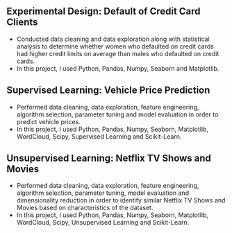 ## Experimental Design: Default of Credit Card Clients
  - Conducted data cleaning and data exploration along with statistical analysis to determine whether women who defaulted on credit cards had higher credit limits on average than males who defaulted on credit cards.
  - In this project, I used Python, Pandas, Numpy, Seaborn and Matplotlib.

## Supervised Learning: Vehicle Price Prediction
  - Performed data cleaning, data exploration, feature engineering, algorithm selection, parameter tuning and model evaluation in order to predict vehicle prices.
  - In this project, I used Python, Pandas, Numpy, Seaborn, Matplotlib, WordCloud, Scipy, Supervised Learning and Scikit-Learn.

## Unsupervised Learning: Netflix TV Shows and Movies
  - Performed data cleaning, data exploration, feature engineering, algorithm selection, parameter tuning, model evaluation and dimensionality reduction in order to identify similar Netflix TV Shows and Movies based on characteristics of the dataset.
  - In this project, I used Python, Pandas, Numpy, Seaborn, Matplotlib, WordCloud, Scipy, Unsupervised Learning and Scikit-Learn.
